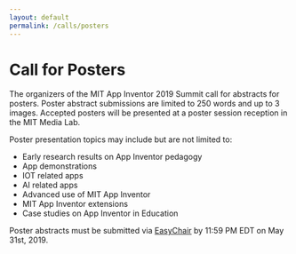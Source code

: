 ```yaml
---
layout: default
permalink: /calls/posters
---
```


# Call for Posters

The organizers of the MIT App Inventor 2019 Summit call for abstracts for posters. Poster abstract submissions are limited to 250 words and up to 3 images. Accepted posters will be presented at a poster session reception in the MIT Media Lab.

Poster presentation topics may include but are not limited to:

* Early research results on App Inventor pedagogy
* App demonstrations
* IOT related apps
* AI related apps
* Advanced use of MIT App Inventor
* MIT App Inventor extensions
* Case studies on App Inventor in Education

Poster abstracts must be submitted via [EasyChair](https://easychair.org/conferences/?conf=appinv2019) by 11:59 PM EDT on May 31st, 2019.
